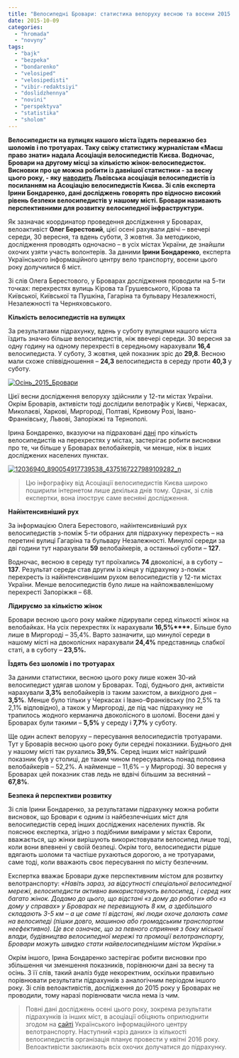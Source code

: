 ```yaml
---
title: "Велосипедні Бровари: статистика велоруху весною та восени 2015 року"
date: 2015-10-09
categories: 
  - "hromada"
  - "novyny"
tags: 
  - "bajk"
  - "bezpeka"
  - "bondarenko"
  - "velosiped"
  - "velosipedisti"
  - "vibir-redaktsiyi"
  - "doslidzhennya"
  - "novini"
  - "perspektyva"
  - "statistika"
  - "sholom"
---
```


**Велосипедисти на вулицях нашого міста їздять переважно без шоломів і по тротуарах. Таку свіжу статистику журналістам «Маєш право знати» надала Асоціація велосипедистів Києва. Водночас, Бровари на другому місці за кількістю жінок-велосипедисток. Висновки про це можна робити із давнішої статистики - за весну цього року, - яку** [**наводить**](https://www.facebook.com/velolviv/photos/a.143126032432434.36247.112664135478624/890054917739538/?type=3&theater) **Львівська асоціація велосипедистів із посиланням на Асоціацію велосипедистів Києва. Зі слів експерта Ірини Бондаренко, дані досліджень говорять про відносно високий рівень безпеки велосипедистів у нашому місті. Бровари називають перспективними для розвитку велосипедної інфраструктури.**

Як зазначає координатор проведення дослідження у Броварах, велоактивіст **Олег Берестовий**, цієї осені рахували двічі – ввечері середи, 30 вересня, та вдень суботи, 3 жовтня. За методикою, дослідження проводять одночасно – в усіх містах України, де знайшли охочих узяти участь волонтерів. За даними **Ірини Бондаренко**, експерта Українського інформаційного центру вело транспорту, восени цього року долучилися 6 міст.

Зі слів Олега Берестового, у Броварах дослідження проводили на 5-ти точках: перехрестях вулиць Кірова та Грушевського, Кірова та Київської, Київської та Пушкіна, Гагаріна та бульвару Незалежності, Незалежності та Черняховського.

**Кількість велосипедистів на вулицях**

За результатами підрахунку, вдень у суботу вулицями нашого міста їздить значно більше велосипедистів, ніж ввечері середи. 30 вересня за одну годину на одному перехресті в середньому нарахували **16,4** велосипедиста. У суботу, 3 жовтня, цей показник зріс до **29,8**. Весною мали схоже співвідношення – **24,3** велосипедиста в середу проти **40,3** у суботу.

[![Осінь_2015_Бровари](https://mpz.brovary.org/wp-content/uploads/2015/10/Osin_2015_Brovary.jpg)](https://mpz.brovary.org/wp-content/uploads/2015/10/Osin_2015_Brovary.jpg)

Цієї весни дослідження велоруху здійснили у 12-ти містах України. Окрім Броварів, активісти тоді дослідили велотрафік у Києві, Черкасах, Миколаєві, Харкові, Миргороді, Полтаві, Кривому Розі, Івано-Франківську, Львові, Запоріжжі та Тернополі.

Ірина Бондаренко, вказуючи на підраховані [дані](https://www.facebook.com/velolviv/photos/a.143126032432434.36247.112664135478624/890054917739538/?type=3&theater) про кількість велосипедистів на перехрестях у містах, застерігає робити висновки про те, чи більше у Броварах велобайкерів, чи менше, ніж в інших досліджених населених пунктах.

[![12036940_890054917739538_4375167227989109282_n](https://mpz.brovary.org/wp-content/uploads/2015/10/12036940_890054917739538_4375167227989109282_n.jpg)](https://mpz.brovary.org/wp-content/uploads/2015/10/12036940_890054917739538_4375167227989109282_n.jpg)

> Цю інфографіку від Асоціації велосипедистів Києва широко поширили інтернетом лише декілька днів тому. Однак, зі слів експертки, вона ілюструє саме весняні дослідження.

**Найінтенсивніший рух**

За інформацією Олега Берестового, найінтенсивніший рух велосипедистів з-поміж 5-ти обраних для підрахунку перехресть – на перетині вулиці Гагаріна та бульвару Незалежності. Минулої середи за дві години тут нарахували **59** велобайкерів, а останньої суботи – **127**.

Водночас, весною в середу тут проїхались **74** двоколісні, а в суботу – **137**. Результат середи став другим із кінця у підрахунку з-поміж перехресть із найінтенсивнішим рухом велосипедистів у 12-ти містах України. Менше велосипедистів було лише на найпожвавленішому перехресті Запоріжжя – 68.

**Лідируємо за кількістю жінок**

Бровари весною цього року майже лідирували серед кількості жінок на велобайках. На усіх перехрестях їх нарахували **16,5%****.** Більше було лише в Миргороді – 35,4%. Варто зазначити, що минулої середи в нашому місті на двоколісних нарахували **24,4%** представниць слабкої статі, а в суботу – **23,5%.**

**Їздять без шоломів і по тротуарах**

За даними статистики, весною цього року лише кожен 30-ий велосипедист удягав шолом у Броварах. Тоді, буднього дня, активісти нарахували **3,3%** велобайкерів із таким захистом, а вихідного дня – **3,5%**. Менше було тільки у Черкасах і Івано-Франківську (по 2,5% та 2,1% відповідно), а також у Миргороді, де під час підрахунку не трапилось жодного керманича двоколісного в шоломі. Восени дані у Броварах були такими – **5,5%** у середу і **7,7%** у суботу.

Ще один аспект велоруху – пересування велосипедистів тротуарами. Тут у Броварів весною цього року були середні показники. Буднього дня у нашому місті так рухались **39,5%**. Серед інших міст найгірший показник був у столиці, де таким чином пересувались понад половина велобайкерів – 52,2%. А найменше – 11,6% – у Миргороді. 30 вересня у Броварах цей показник став ледь не вдвічі більшим за весняний – **67,8%**.

**Безпека й перспективи розвитку**

Зі слів Ірини Бондаренко, за результатами підрахунку можна робити висновок, що Бровари є одним із найбезпечніших міст для велосипедистів серед інших досліджених населених пунктів. Як пояснює експертка, згідно з подібними вимірами у містах Європи, вважається, що жінки вирішують використовувати велосипед лише тоді, коли вони впевнені у своїй безпеці. Окрім того, велосипедисти рідше вдягають шоломи та частіше рухаються дорогою, а не тротуарами, саме тоді, коли вважають своє пересування по місту безпечним.

Експертка вважає Бровари дуже перспективним містом для розвитку велотранспорту: «_Навіть зараз, за відсутності спеціальної велосипедної мережі, велосипедисти активно використовують велосипед, і серед них багато жінок. Додамо до цього, що відстані «з дому до роботи» або «з дому у справах» у Броварах не перевищують 8 км, а здебільшого складають 3-5 км – а це саме ті відстані, які люди охоче долають саме на велосипеді (пішки довго, машиною або громадським транспортом неефективно). Це все означає, що за певного сприяння з боку міської влади, будівництва велосипедної мережі та промоції велотранспорту, Бровари можуть швидко стати найвелосипеднішим містом України._»

Окрім іншого, Ірина Бондаренко застерігає робити висновки про збільшення чи зменшення показників, порівнюючи дані за весну та осінь. З її слів, такий аналіз буде некоректним, оскільки правильно порівнювати результати підрахунків з аналогічним періодом іншого року. Зі слів велоактивістів, дослідження до 2015 року у Броварах не проводили, тому наразі порівнювати числа нема із чим.

> Повні дані досліджень осені цього року, зокрема результати підрахунків із інших міст, в асоціації обіцяють оприлюднити згодом на [сайті](http://velotransport.info/) Українського інформаційного центру велотранспорту. Наступний «зріз даних» із кількості велосипедистів організація планує провести у квітні 2016 року. Велоактивісти закликають всіх охочих долучатися до підрахунку.
